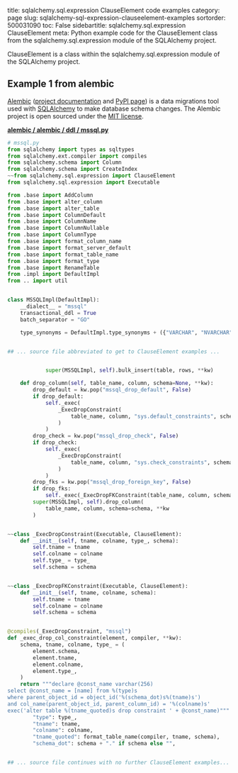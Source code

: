 title: sqlalchemy.sql.expression ClauseElement code examples
category: page
slug: sqlalchemy-sql-expression-clauseelement-examples
sortorder: 500031090
toc: False
sidebartitle: sqlalchemy.sql.expression ClauseElement
meta: Python example code for the ClauseElement class from the sqlalchemy.sql.expression module of the SQLAlchemy project.


ClauseElement is a class within the sqlalchemy.sql.expression module of the SQLAlchemy project.


## Example 1 from alembic
[Alembic](https://github.com/sqlalchemy/alembic)
([project documentation](https://alembic.sqlalchemy.org/) and
[PyPI page](https://pypi.org/project/alembic/))
is a data migrations tool used with [SQLAlchemy](/sqlalchemy.html) to make
database schema changes. The Alembic project is open sourced under the
[MIT license](https://github.com/sqlalchemy/alembic/blob/master/LICENSE).

[**alembic / alembic / ddl / mssql.py**](https://github.com/sqlalchemy/alembic/blob/master/alembic/ddl/mssql.py)

```python
# mssql.py
from sqlalchemy import types as sqltypes
from sqlalchemy.ext.compiler import compiles
from sqlalchemy.schema import Column
from sqlalchemy.schema import CreateIndex
~~from sqlalchemy.sql.expression import ClauseElement
from sqlalchemy.sql.expression import Executable

from .base import AddColumn
from .base import alter_column
from .base import alter_table
from .base import ColumnDefault
from .base import ColumnName
from .base import ColumnNullable
from .base import ColumnType
from .base import format_column_name
from .base import format_server_default
from .base import format_table_name
from .base import format_type
from .base import RenameTable
from .impl import DefaultImpl
from .. import util


class MSSQLImpl(DefaultImpl):
    __dialect__ = "mssql"
    transactional_ddl = True
    batch_separator = "GO"

    type_synonyms = DefaultImpl.type_synonyms + ({"VARCHAR", "NVARCHAR"},)


## ... source file abbreviated to get to ClauseElement examples ...


            super(MSSQLImpl, self).bulk_insert(table, rows, **kw)

    def drop_column(self, table_name, column, schema=None, **kw):
        drop_default = kw.pop("mssql_drop_default", False)
        if drop_default:
            self._exec(
                _ExecDropConstraint(
                    table_name, column, "sys.default_constraints", schema
                )
            )
        drop_check = kw.pop("mssql_drop_check", False)
        if drop_check:
            self._exec(
                _ExecDropConstraint(
                    table_name, column, "sys.check_constraints", schema
                )
            )
        drop_fks = kw.pop("mssql_drop_foreign_key", False)
        if drop_fks:
            self._exec(_ExecDropFKConstraint(table_name, column, schema))
        super(MSSQLImpl, self).drop_column(
            table_name, column, schema=schema, **kw
        )


~~class _ExecDropConstraint(Executable, ClauseElement):
    def __init__(self, tname, colname, type_, schema):
        self.tname = tname
        self.colname = colname
        self.type_ = type_
        self.schema = schema


~~class _ExecDropFKConstraint(Executable, ClauseElement):
    def __init__(self, tname, colname, schema):
        self.tname = tname
        self.colname = colname
        self.schema = schema


@compiles(_ExecDropConstraint, "mssql")
def _exec_drop_col_constraint(element, compiler, **kw):
    schema, tname, colname, type_ = (
        element.schema,
        element.tname,
        element.colname,
        element.type_,
    )
    return """declare @const_name varchar(256)
select @const_name = [name] from %(type)s
where parent_object_id = object_id('%(schema_dot)s%(tname)s')
and col_name(parent_object_id, parent_column_id) = '%(colname)s'
exec('alter table %(tname_quoted)s drop constraint ' + @const_name)""" % {
        "type": type_,
        "tname": tname,
        "colname": colname,
        "tname_quoted": format_table_name(compiler, tname, schema),
        "schema_dot": schema + "." if schema else "",


## ... source file continues with no further ClauseElement examples...

```

